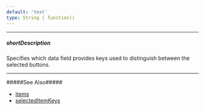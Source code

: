 ```yaml
---
default: 'text'
type: String | function()
---
```

---
##### shortDescription
Specifies which data field provides keys used to distinguish between the selected buttons.

---
#####See Also#####
- [items](/api-reference/10%20UI%20Widgets/dxButtonGroup/1%20Configuration/items.md '/Documentation/ApiReference/UI_Widgets/dxButtonGroup/Configuration/#items')
- [selectedItemKeys](/api-reference/10%20UI%20Widgets/dxButtonGroup/1%20Configuration/selectedItemKeys.md '/Documentation/ApiReference/UI_Widgets/dxButtonGroup/Configuration/#selectedItemKeys')